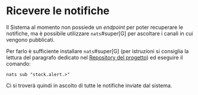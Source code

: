 # Ricevere le notifiche

Il Sistema al momento non possiede un _endpoint_ per poter recuperare le notifiche, ma è possibile utilizzare `nats`#super[G] per ascoltare i canali in cui vengono pubblicati.

Per farlo è sufficiente installare `nats`#super[G] (per istruzioni si consiglia la lettura del paragrafo dedicato nel [Repository del progetto](https://github.com/nats-io/natscli#installation)) ed eseguire il comando:

`nats sub "stock.alert.>"`

Ci si troverà quindi in ascolto di tutte le notifiche inviate dal sistema.
